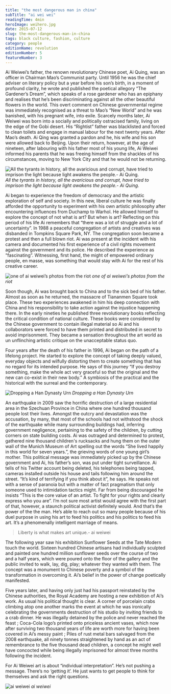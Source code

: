 ```yaml
---
title: "the most dangerous man in china"
subTitle: "ai wei wei"
readingTime: 4min
heroImage: weihero.jpg
date: 2015-07-12
slug: the-most-dangerous-man-in-china
tags: black culture, fashion, culture
category: people
editionName: revolution 
editionNumber: 5
featureNumber: 3
---
```


Ai Weiwei’s father, the renown revolutionary Chinese poet, Ai Quing, was an officer in Chairman Mao’s Communist party. Until 1956 he was the chief adviser on literary policy but a year before his son’s birth, in a moment of profound clarity, he wrote and published the poetical allegory “The Gardener’s Dream”, which speaks of a rose gardener who has an epiphany and realises that he’s been discriminating against all the other beautiful flowers in the world. This overt comment on Chinese governmental regime was immediately recognised as a threat to Mao’s “New World” and he was banished, with his pregnant wife, into exile. Scarcely months later, Ai Weiwei was born into a socially and politically ostracised family, living on the edge of the Gobi desert. His “Rightist” father was blacklisted and forced to clean toilets and engage in manual labour for the next twenty years.
After Mao’s death. Ai Qing was granted a pardon and he, his wife and his son were allowed back to Beijing. Upon their return, however, at the age of nineteen, after labouring with his father most of his young life, Ai Weiwei informed his parents that he was freeing himself from the shackles of his circumstances, moving to New York City and that he would not be returning.

![All the tyrants in history, all the avaricious and corrupt, have tried to imprison the light because light awakens the people.- Ai Quing.](father.jpg)
*All the tyrants in history, all the avaricious and corrupt, have tried to imprison the light because light awakens the people.- Ai Quing.*

Ai began to experience the freedom of democracy and the artistic exploration of self and society. In this new, liberal culture he was finally afforded the opportunity to experiment with his own artistic philosophy after encountering influences from Duchamp to Warhol. He allowed himself to explore the concept of not what is art? But when is art? Reflecting on this period of his life Ai remembers that “there was a lot of struggle and a lot of uncertainty”. In 1988 a peaceful congregation of artists and creatives was disbanded in Tompkins Square Park, NY. The congregation soon became a protest and then a full blown riot. Ai was present at the incident with his camera and documented his first experience of a civil rights movement against the government and its police. He described the experience as “fascinating”. Witnessing, first hand, the might of empowered ordinary people, en masse, was something that would stay with Ai for the rest of his creative career.

![one of ai weiwei’s photos from the riot](riot.jpg)
*one of ai weiwei’s photos from the riot*

Soon though, Ai was brought back to China and to the sick bed of his father. Almost as soon as he returned, the massacre of Tiananmen Square took place. These two experiences awakened in him his deep connection with China and his responsibility to take action against the injustice happening there. In the early nineties he published three revolutionary books reflecting the critical condition of national culture. These books were considered by the Chinese government to contain illegal material so Ai and his collaborators were forced to have them printed and distributed in secret to avoid imprisonment. They became a sensation throughout the art world as un unflinching artistic critique on the unacceptable status quo.

Four years after the death of his father in 1996, Ai began on the path of a lifelong project. He started to explore the concept of taking deeply valued, everyday objects and wilfully distorting them to create something that has no regard for its intended purpose. He says of this journey “If you destroy something, make the whole act very graceful so that the original and the new can co-exist in their new body.” A symbiosis of the practical and the historical with the surreal and the contemporary.

![Dropping a Han Dynasty Urn](destroy.jpg)
*Dropping a Han Dynasty Urn*

An earthquake in 2009 saw the horrific destruction of a large residential area in the Szechuan Province in China where one hundred thousand people lost their lives. Amongst the outcry and  devastation was the accusation, by many, that most of the schools had not withstood the shock of the earthquake while many surrounding buildings had, inferring government negligence, pertaining to the safety of the children, by cutting corners on state building costs. Ai was outraged and determined to protest, gathered nine thousand children's rucksacks and hung them on the outer wall of the Munich Museum of Art spelling out the words “She lived happily in this world for seven years.”, the grieving words of one young girl’s mother. This political message was immediately picked up by the Chinese government and Ai, his father’s son, was put under tight surveillance. Ai tells of his Twitter account being deleted, his telephones being tapped, cameras installed outside his house and tails following him around the street. “It’s kind of terrifying if you think about it”, he says. He speaks not with a sense of paranoia but with a matter of fact pragmatism that only someone used to intimidation tactics might. Far from being discouraged he insists “This is the core value of an artist. To fight for your rights and clearly express who you are”. I’m not sure most artist would agree with the first part of that, however, a staunch political activist definitely would. And that’s the power of the the man. He’s able to reach out so many people because of his duel purpose in using his art to feed his politics and his politics to feed his art. It’s a phenomenally intelligent marriage of means.

>Liberty is what makes art unique.- ai weiwei

The following year saw his exhibition Sunflower Seeds at the Tate Modern touch the world. Sixteen hundred Chinese artisans had individually sculpted and painted one hundred million sunflower seeds over the course of two and a half years, which were poured onto the floor of the gallery and the public invited to walk, lay, dig, play; whatever they wanted with them. The concept was a monument to Chinese poverty and a symbol of the transformation in overcoming it. Ai’s belief in the  power of change poetically manifested.

Five years later, and having only just had his passport reinstated by the Chinese authorities, the Royal Academy are hosting a new exhibition of Ai’s work. As usual his political thought is clear. A corner of porcelain crabs climbing atop one another marks the event at which he was ironically celebrating the governments destruction of his studio by inviting friends to a crab dinner. He was illegally detained by the police and never reached the feast ; Coca-Cola logo’s printed onto priceless ancient vases, which now after surviving two thousand years of life are worth more for having been covered in Ai’s messy paint ; Piles of rust metal bars salvaged from the 2008 earthquake, all ninety tonnes straightened by hand as an act of remembrance to the five thousand dead children, a concept he might well have concocted while being illegally imprisoned for almost three months following the incident.

For Ai Weiwei art is about “individual interpretation”. He’s not pushing a message. There’s no ‘getting it’. He just wants to get people to think for themselves and ask the right questions. 

![ai weiwei](weiwei.jpg)
*ai weiwei*
